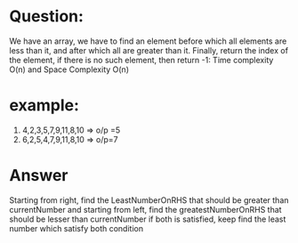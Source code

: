 # Question:
We have an array, we have to find an element before which all elements are less than it, and after which all are greater than it. 
Finally, return the index of the element, if there is no such element, then return -1: Time complexity O(n) and Space Complexity O(n)

# example:

1. 4,2,3,5,7,9,11,8,10 => o/p =5
2.  6,2,5,4,7,9,11,8,10 => o/p=7

# Answer

Starting from right, find the LeastNumberOnRHS that should be greater than currentNumber
and starting from left, find the greatestNumberOnRHS that should be lesser than currentNumber
if both is satisfied, keep find the least number which satisfy both condition
